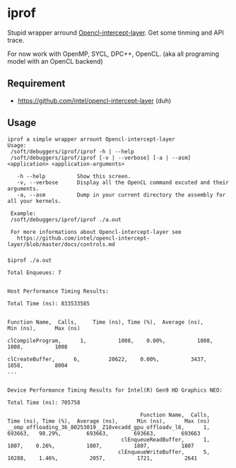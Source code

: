 # iprof
Stupid wrapper arround [Opencl-intercept-layer](https://github.com/intel/opencl-intercept-layer).
Get some tinming and API trace.

For now work with OpenMP, SYCL, DPC++, OpenCL. (aka all programing model with an OpenCL backend)

## Requirement
 - https://github.com/intel/opencl-intercept-layer  (duh)

## Usage
```
iprof a simple wrapper arrount Opencl-intercept-layer
Usage:
 /soft/debuggers/iprof/iprof -h | --help
 /soft/debuggers/iprof/iprof [-v | --verbose] [-a | --asm] <application> <application-arguments>

   -h --help          Show this screen.
   -v, --verbose      Display all the OpenCL command excuted and their arguments.
   -a, --asm          Dump in your current directory the assembly for all your kernels.

 Example:
 /soft/debuggers/iprof/iprof ./a.out

 For more informations about Opencl-intercept-layer see
   https://github.com/intel/opencl-intercept-layer/blob/master/docs/controls.md
```

###

```
$iprof ./a.out

Total Enqueues: 7


Host Performance Timing Results:

Total Time (ns): 833533585

                                                                    Function Name,  Calls,     Time (ns), Time (%),  Average (ns),      Min (ns),      Max (ns)
                                                                 clCompileProgram,      1,          1008,    0.00%,          1008,          1008,          1008
                                                                   clCreateBuffer,      6,         20622,    0.00%,          3437,          1858,          8004
...


Device Performance Timing Results for Intel(R) Gen9 HD Graphics NEO:

Total Time (ns): 705758

                                          Function Name,  Calls,     Time (ns), Time (%),  Average (ns),      Min (ns),      Max (ns)
__omp_offloading_36_80253019__Z18vecadd_gpu_offloadv_l6,      1,        693663,   98.29%,        693663,        693663,        693663
                                    clEnqueueReadBuffer,      1,          1807,    0.26%,          1807,          1807,          1807
                                   clEnqueueWriteBuffer,      5,         10288,    1.46%,          2057,          1721,          2641
```
